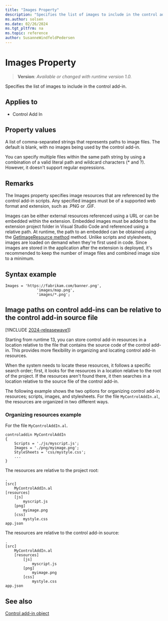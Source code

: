 ```yaml
---
title: "Images Property"
description: "Specifies the list of images to include in the control add-in."
ms.author: solsen
ms.date: 02/26/2024
ms.tgt_pltfrm: na
ms.topic: reference
author: SusanneWindfeldPedersen
---
```

[//]: # (START>DO_NOT_EDIT)
[//]: # (IMPORTANT:Do not edit any of the content between here and the END>DO_NOT_EDIT.)
[//]: # (Any modifications should be made in the .xml files in the ModernDev repo.)
# Images Property
> **Version**: _Available or changed with runtime version 1.0._

Specifies the list of images to include in the control add-in.

## Applies to
-   Control Add In

[//]: # (IMPORTANT: END>DO_NOT_EDIT)

## Property values

A list of comma-separated strings that represents paths to image files. The default is blank, with no images being used by the control add-in. 

You can specify multiple files within the same path string by using a combination of a valid literal path and wildcard characters (* and ?). However, it doesn't support regular expressions.

## Remarks

The Images property specifies image resources that are referenced by the control add-in scripts. Any specified images must be of a supported web format and extension, such as .PNG or .GIF. 

Images can be either external resources referenced using a URL or can be embedded within the extension. Embedded images must be added to the extension project folder in Visual Studio Code and referenced using a relative path. At runtime, the path to an embedded can be obtained using the [GetImageResource method](../methods/devenv-getimageresource-method.md) method. Unlike scripts and stylesheets, images are loaded on demand when they're first used in code. Since images are stored in the application after the extension is deployed, it's recommended to keep the number of image files and combined image size to a minimum. 

## Syntax example

```AL
Images = 'https://fabrikam.com/banner.png',
              'images/map.png',
              'images/*.png';
```

## Image paths on control add-ins can be relative to the control add-in source file

[!INCLUDE [2024-releasewave1](../../includes/2024-releasewave1.md)]

Starting from runtime 13, you can store control add-in resources in a location relative to the file that contains the source code of the control add-in. This provides more flexibility in organizing and locating control add-in resources.

When the system needs to locate these resources, it follows a specific search order; first, it looks for the resources in a location relative to the root of the project. If the resources aren't found there, it then searches in a location relative to the source file of the control add-in. 

The following example shows the two options for organizing control add-in resources; scripts, images, and stylesheets. For the file `MyControlAddIn.al`, the resources are organized in two different ways.

### Organizing resources example

For the file `MyControlAddIn.al`.

```al
controladdin MyControlAddIn
{
    Scripts = './js/myscript.js';
    Images = './png/myimage.png';
    StyleSheets = 'css/mystyle.css';
    ...
}
```

The resources are relative to the project root:

```
.
[src]
    MyControlAddIn.al
[resources]
    [js]
        myscript.js
    [png]
        myimage.png
    [css]
        mystyle.css
app.json
```

The resources are relative to the control add-in source:

```
.
[src]
    MyControlAddIn.al
    [resources]
        [js]
            myscript.js
        [png]
            myimage.png
        [css]
            mystyle.css
app.json
```

## See also  

[Control add-in object](../devenv-control-addin-object.md)   
